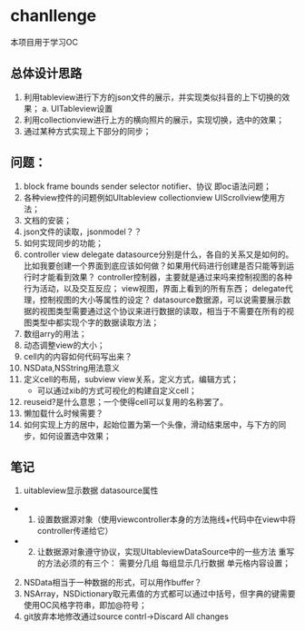 # chanllenge

本项目用于学习OC
## 总体设计思路
1. 利用tableview进行下方的json文件的展示，并实现类似抖音的上下切换的效果；
    a. UITableview设置
2. 利用collectionview进行上方的横向照片的展示，实现切换，选中的效果；
3. 通过某种方式实现上下部分的同步；

## 问题：
1. block frame bounds sender selector notifier、协议 即oc语法问题；
2. 各种view控件的问题例如UItableview collectionview UIScrollview使用方法；
3. 文档的安装；
4. json文件的读取，jsonmodel？？
5. 如何实现同步的功能； 
6. controller view delegate datasource分别是什么，各自的关系又是如何的。比如我要创建一个界面到底应该如何做？如果用代码进行创建是否只能等到运行时才能看到效果？
controller控制器，主要就是通过来吗来控制视图的各种行为活动，以及交互反应；
view视图，界面上看到的所有东西；
delegate代理，控制视图的大小等属性的设定？
datasource数据源，可以说需要展示数据的视图类型需要通过这个协议来进行数据的读取，相当于不需要在所有的视图类型中都实现个字的数据读取方法；
7. 数组arry的用法；
8. 动态调整view的大小；
9. cell内的内容如何代码写出来？
10. NSData,NSString用法意义
11. 定义cell的布局，subview view关系，定义方式，编辑方式；
    - 可以通过xib的方式可视化的构建自定义cell；
12. reuseid?是什么意思；一个使得cell可以复用的名称罢了。
13. 懒加载什么时候需要？
14. 如何实现上方的居中，起始位置为第一个头像，滑动结束居中，与下方的同步，如何设置选中效果；


## 笔记
1. uitableview显示数据 datasource属性
- 1. 设置数据源对象（使用viewcontroller本身的方法拖线+代码中在view中将controller传递给它） 
- 2. 让数据源对象遵守协议，实现UItableviewDataSource中的一些方法
重写的方法必须的有三个：
需要分几组
每组显示几行数据
单元格内容设置；

2. NSData相当于一种数据的形式，可以用作buffer？
3. NSArray，NSDictionary取元素值的方式都可以通过中括号，但字典的键需要使用OC风格字符串，即加@符号；
4. git放弃本地修改通过source contrl->Discard All changes

